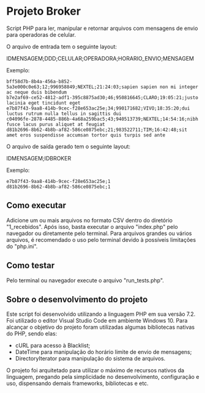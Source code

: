 # Projeto Broker
Script PHP para ler, manipular e retornar arquivos com mensagens de envio para operadoras de celular.

O arquivo de entrada tem o seguinte layout:

IDMENSAGEM;DDD;CELULAR;OPERADORA;HORARIO_ENVIO;MENSAGEM

Exemplo:

    bff58d7b-8b4a-456a-b852-5a3e000c0e63;12;996958849;NEXTEL;21:24:03;sapien sapien non mi integer ac neque duis bibendum
    b7e2af69-ce52-4812-adf1-395c8875ad30;46;950816645;CLARO;19:05:21;justo lacinia eget tincidunt eget
    e7b87f43-9aa8-414b-9cec-f28e653ac25e;34;990171682;VIVO;18:35:20;dui luctus rutrum nulla tellus in sagittis dui
    c04096fe-2878-4485-886b-4a68a259bac5;43;940513739;NEXTEL;14:54:16;nibh fusce lacus purus aliquet at feugiat
    d81b2696-8b62-4b8b-af82-586ce0875ebc;21;983522711;TIM;16:42:48;sit amet eros suspendisse accumsan tortor quis turpis sed ante
    
O arquivo de saída gerado tem o seguinte layout:

IDMENSAGEM;IDBROKER

Exemplo:

    e7b87f43-9aa8-414b-9cec-f28e653ac25e;1
    d81b2696-8b62-4b8b-af82-586ce0875ebc;1
    
## Como executar
Adicione um ou mais arquivos no formato CSV dentro do diretório "1_recebidos". Após isso, basta executar o arquivo "index.php" pelo navegador ou diretamente pelo terminal. Para arquivos grandes ou vários arquivos, é recomendado o uso pelo terminal devido à possíveis limitações do "php.ini".

## Como testar
Pelo terminal ou navegador execute o arquivo "run_tests.php".

## Sobre o desenvolvimento do projeto
Este script foi desenvolvido utilizando a linguagem PHP em sua versão 7.2. Foi utilizado o editor Visual Studio Code em ambiente Windows 10. Para alcançar o objetivo do projeto foram utilizadas algumas bibliotecas nativas do PHP, sendo elas:

- cURL para acesso à Blacklist;
- DateTime para manipulação do horário limite de envio de mensagens;
- DirectoryIterator para manipulação do sistema de arquivos.

O projeto foi arquitetado para utilizar o máximo de recursos nativos da linguagem, pregando pela simplicidade no desenvolvimento, configuração e uso, dispensando demais frameworks, bibliotecas e etc.
